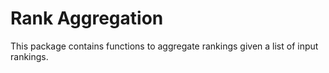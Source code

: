 # Rank Aggregation

This package contains functions to aggregate rankings given a list of input rankings. 